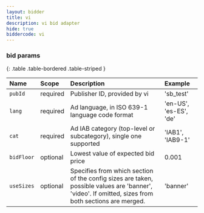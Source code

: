 ```yaml
---
layout: bidder
title: vi
description: vi bid adapter
hide: true
biddercode: vi
---
```


### bid params
{: .table .table-bordered .table-striped }

| Name          | Scope    | Description                                     | Example                           |
| :------------ | :------- | :---------------------------------------------- | :--------------------------------- |
| `pubId` | required | Publisher ID, provided by vi           | 'sb_test' |
| `lang`      | required | Ad language, in ISO 639-1 language code format  | 'en-US', 'es-ES', 'de'              |
| `cat`      | required | Ad IAB category (top-level or subcategory), single one supported  | 'IAB1', 'IAB9-1'        |
| `bidFloor`      | optional | Lowest value of expected bid price  | 0.001        |
| `useSizes`      | optional | Specifies from which section of the config sizes are taken, possible values are 'banner', 'video'. If omitted, sizes from both sections are merged.  | 'banner'  |
